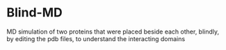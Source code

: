 # Blind-MD
MD simulation of two proteins that were placed beside each other, blindly, by editing the pdb files, to understand the interacting domains
